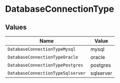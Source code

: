 # DatabaseConnectionType


## Values

| Name                              | Value                             |
| --------------------------------- | --------------------------------- |
| `DatabaseConnectionTypeMysql`     | mysql                             |
| `DatabaseConnectionTypeOracle`    | oracle                            |
| `DatabaseConnectionTypePostgres`  | postgres                          |
| `DatabaseConnectionTypeSqlserver` | sqlserver                         |